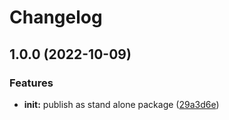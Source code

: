 # Changelog

## 1.0.0 (2022-10-09)


### Features

* **init:** publish as stand alone package ([29a3d6e](https://www.github.com/ehmpathy/google-trends-api-client/commit/29a3d6e39469ec95ac2b977645cda735454f8dc8))
